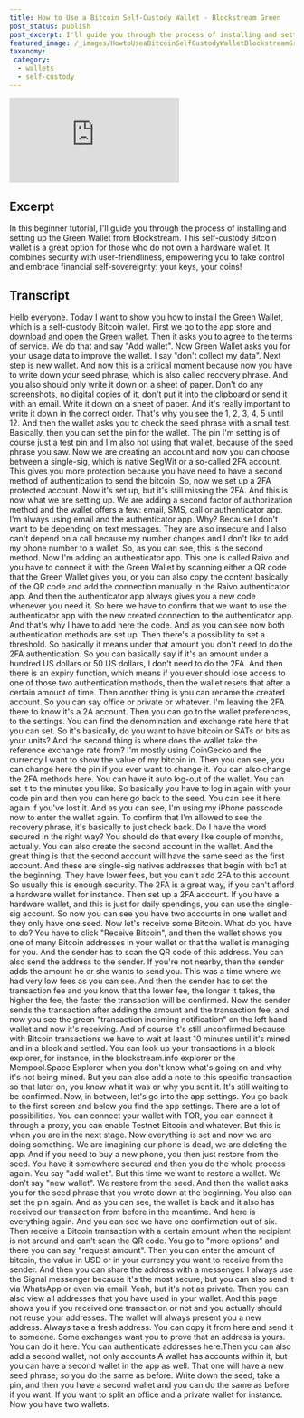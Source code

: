 ```yaml
---
title: How to Use a Bitcoin Self-Custody Wallet - Blockstream Green
post_status: publish
post_excerpt: I'll guide you through the process of installing and setting up the Green Wallet from Blockstream.
featured_image: /_images/HowtoUseaBitcoinSelfCustodyWalletBlockstreamGreen.jpg
taxonomy:
 category:
  - wallets
  - self-custody
---
```


<iframe src="https://player.vimeo.com/video/887498272?h=921eac6775&amp;badge=0&amp;autopause=0&amp;player_id=0&amp;app_id=58479" frameborder="0" allow="autoplay; fullscreen; picture-in-picture; clipboard-write; encrypted-media" title="How to Use a Bitcoin Self-Custody Wallet: Blockstream Green"></iframe>

<div style="margin-bottom:30px;"></div>

## Excerpt

In this beginner tutorial, I'll guide you through the process of installing and setting up the Green Wallet from Blockstream. This self-custody Bitcoin wallet is a great option for those who do not own a hardware wallet. It combines security with user-friendliness, empowering you to take control and embrace financial self-sovereignty: your keys, your coins!

## Transcript

Hello everyone. Today I want to show you how to install the Green Wallet, which is a self-custody Bitcoin wallet. First we go to the app store and [download and open the Green wallet](https://blockstream.com/green/). Then it asks you to agree to the terms of service. We do that and say "Add wallet". Now Green Wallet asks you for your usage data to improve the wallet. I say "don't collect my data". Next step is new wallet. And now this is a critical moment because now you have to write down your seed phrase, which is also called recovery phrase. And you also should only write it down on a sheet of paper. Don't do any screenshots, no digital copies of it, don't put it into the clipboard or send it with an email. Write it down on a sheet of paper. And it's really important to write it down in the correct order. That's why you see the 1, 2, 3, 4, 5 until 12. And then the wallet asks you to check the seed phrase with a small test. Basically, then you can set the pin for the wallet. The pin I'm setting is of course just a test pin and I'm also not using that wallet, because of the seed phrase you saw. Now we are creating an account and now you can choose between a single-sig, which is native SegWit or a so-called 2FA account. This gives you more protection because you have need to have a second method of authentication to send the bitcoin. So, now we set up a 2FA protected account. Now it's set up, but it's still missing the 2FA. And this is now what we are setting up. We are adding a second factor of authorization method and the wallet offers a few: email, SMS, call or authenticator app. I'm always using email and the authenticator app. Why? Because I don't want to be depending on text messages. They are also insecure and I also can't depend on a call because my number changes and I don't like to add my phone number to a wallet. So, as you can see, this is the second method. Now I'm adding an authenticator app. This one is called Raivo and you have to connect it with the Green Wallet by scanning either a QR code that the Green Wallet gives you, or you can also copy the content basically of the QR code and add the connection manually in the Raivo authenticator app. And then the authenticator app always gives you a new code whenever you need it. So here we have to confirm that we want to use the authenticator app with the new created connection to the authenticator app. And that's why I have to add here the code. And as you can see now both authentication methods are set up. Then there's a possibility to set a threshold. So basically it means under that amount you don't need to do the 2FA authentication. So you can basically say if it's an amount under a hundred US dollars or 50 US dollars, I don't need to do the 2FA. And then there is an expiry function, which means if you ever should lose access to one of those two authentication methods, then the wallet resets that after a certain amount of time. Then another thing is you can rename the created account. So you can say office or private or whatever. I'm leaving the 2FA there to know it's a 2A account. Then you can go to the wallet preferences, to the settings. You can find the denomination and exchange rate here that you can set. So it's basically, do you want to have bitcoin or SATs or bits as your units? And the second thing is where does the wallet take the reference exchange rate from? I'm mostly using CoinGecko and the currency I want to show the value of my bitcoin in. Then you can see, you can change here the pin if you ever want to change it. You can also change the 2FA methods here. You can have it auto log-out of the wallet. You can set it to the minutes you like. So basically you have to log in again with your code pin and then you can here go back to the seed. You can see it here again if you've lost it. And as you can see, I'm using my iPhone passcode now to enter the wallet again. To confirm that I'm allowed to see the recovery phrase, it's basically to just check back. Do I have the word secured in the right way? You should do that every like couple of months, actually. You can also create the second account in the wallet. And the great thing is that the second account will have the same seed as the first account. And these are single-sig natives addresses that begin with bc1 at the beginning. They have lower fees, but you can't add 2FA to this account. So usually this is enough security. The 2FA is a great way, if you can't afford a hardware wallet for instance. Then set up a 2FA account. If you have a hardware wallet, and this is just for daily spendings, you can use the single-sig account. So now you can see you have two accounts in one wallet and they only have one seed. Now let's receive some Bitcoin. What do you have to do? You have to click "Receive Bitcoin", and then the wallet shows you one of many Bitcoin addresses in your wallet or that the wallet is managing for you. And the sender has to scan the QR code of this address. You can also send the address to the sender. If you're not nearby, then the sender adds the amount he or she wants to send you. This was a time where we had very low fees as you can see. And then the sender has to set the transaction fee and you know that the lower fee, the longer it takes, the higher the fee, the faster the transaction will be confirmed. Now the sender sends the transaction after adding the amount and the transaction fee, and now you see the green "transaction incoming notification" on the left hand wallet and now it's receiving. And of course it's still unconfirmed because with Bitcoin transactions we have to wait at least 10 minutes until it's mined and in a block and settled. You can look up your transactions in a block explorer, for instance, in the blockstream.info explorer or the Mempool.Space Explorer when you don't know what's going on and why it's not being mined. But you can also add a note to this specific transaction so that later on, you know what it was or why you sent it. It's still waiting to be confirmed. Now, in between, let's go into the app settings. You go back to the first screen and below you find the app settings. There are a lot of possibilities. You can connect your wallet with TOR, you can connect it through a proxy, you can enable Testnet Bitcoin and whatever. But this is when you are in the next stage. Now everything is set and now we are doing something. We are imagining our phone is dead, we are deleting the app. And if you need to buy a new phone, you then just restore from the seed. You have it somewhere secured and then you do the whole process again. You say "add wallet". But this time we want to restore a wallet. We don't say "new wallet". We restore from the seed. And then the wallet asks you for the seed phrase that you wrote down at the beginning. You also can set the pin again. And as you can see, the wallet is back and it also has received our transaction from before in the meantime. And here is everything again. And you can see we have one confirmation out of six. Then receive a Bitcoin transaction with a certain amount when the recipient is not around and can't scan the QR code. You go to "more options" and there you can say "request amount". Then you can enter the amount of bitcoin, the value in USD or in your currency you want to receive from the sender. And then you can share the address with a messenger. I always use the Signal messenger because it's the most secure, but you can also send it via WhatsApp or even via email. Yeah, but it's not as private. Then you can also view all addresses that you have used in your wallet. And this page shows you if you received one transaction or not and you actually should not reuse your addresses. The wallet will always present you a new address. Always take a fresh address. You can copy it from here and send it to someone. Some exchanges want you to prove that an address is yours. You can do it here. You can authenticate addresses here.Then you can also add a second wallet, not only accounts A wallet has accounts within it, but you can have a second wallet in the app as well. That one will have a new seed phrase, so you do the same as before. Write down the seed, take a pin, and then you have a second wallet and you can do the same as before if you want. If you want to split an office and a private wallet for instance. Now you have two wallets.